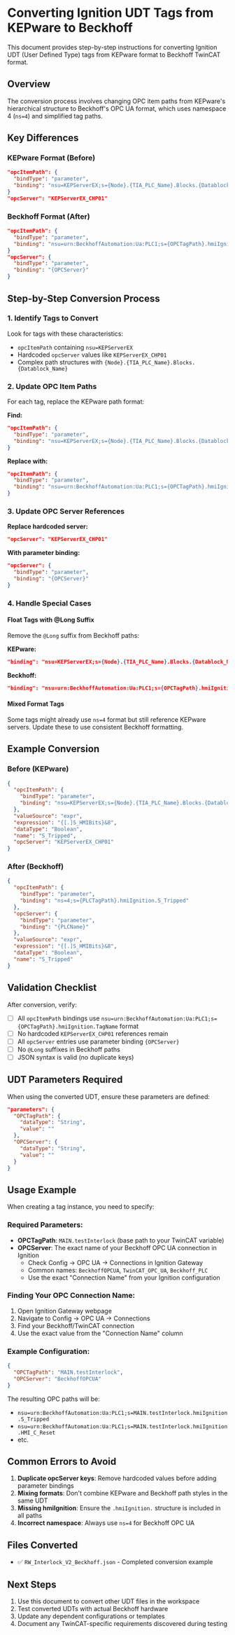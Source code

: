 # Converting Ignition UDT Tags from KEPware to Beckhoff

This document provides step-by-step instructions for converting Ignition UDT (User Defined Type) tags from KEPware format to Beckhoff TwinCAT format.

## Overview

The conversion process involves changing OPC item paths from KEPware's hierarchical structure to Beckhoff's OPC UA format, which uses namespace 4 (`ns=4`) and simplified tag paths.

## Key Differences

### KEPware Format (Before)
```json
"opcItemPath": {
  "bindType": "parameter",
  "binding": "nsu=KEPServerEX;s={Node}.{TIA_PLC_Name}.Blocks.{Datablock_Name}.TagName"
}
"opcServer": "KEPServerEX_CHP01"
```

### Beckhoff Format (After)
```json
"opcItemPath": {
  "bindType": "parameter",
  "binding": "nsu=urn:BeckhoffAutomation:Ua:PLC1;s={OPCTagPath}.hmiIgnition.TagName"
}
"opcServer": {
  "bindType": "parameter",
  "binding": "{OPCServer}"
}
```

## Step-by-Step Conversion Process

### 1. Identify Tags to Convert

Look for tags with these characteristics:
- `opcItemPath` containing `nsu=KEPServerEX`
- Hardcoded `opcServer` values like `KEPServerEX_CHP01`
- Complex path structures with `{Node}.{TIA_PLC_Name}.Blocks.{Datablock_Name}`

### 2. Update OPC Item Paths

For each tag, replace the KEPware path format:

**Find:**
```json
"opcItemPath": {
  "bindType": "parameter",
  "binding": "nsu=KEPServerEX;s={Node}.{TIA_PLC_Name}.Blocks.{Datablock_Name}.TagName"
}
```

**Replace with:**
```json
"opcItemPath": {
  "bindType": "parameter",
  "binding": "nsu=urn:BeckhoffAutomation:Ua:PLC1;s={OPCTagPath}.hmiIgnition.TagName"
}
```

### 3. Update OPC Server References

**Replace hardcoded server:**
```json
"opcServer": "KEPServerEX_CHP01"
```

**With parameter binding:**
```json
"opcServer": {
  "bindType": "parameter",
  "binding": "{OPCServer}"
}
```

### 4. Handle Special Cases

#### Float Tags with @Long Suffix
Remove the `@Long` suffix from Beckhoff paths:

**KEPware:**
```json
"binding": "nsu=KEPServerEX;s={Node}.{TIA_PLC_Name}.Blocks.{Datablock_Name}.HMI_Cfg_IntlkOffDly@Long"
```

**Beckhoff:**
```json
"binding": "nsu=urn:BeckhoffAutomation:Ua:PLC1;s={OPCTagPath}.hmiIgnition.HMI_Cfg_IntlkOffDly"
```

#### Mixed Format Tags
Some tags might already use `ns=4` format but still reference KEPware servers. Update these to use consistent Beckhoff formatting.

## Example Conversion

### Before (KEPware)
```json
{
  "opcItemPath": {
    "bindType": "parameter",
    "binding": "nsu=KEPServerEX;s={Node}.{TIA_PLC_Name}.Blocks.{Datablock_Name}.S_Tripped"
  },
  "valueSource": "expr",
  "expression": "{[.]S_HMIBits}&8",
  "dataType": "Boolean",
  "name": "S_Tripped",
  "opcServer": "KEPServerEX_CHP01"
}
```

### After (Beckhoff)
```json
{
  "opcItemPath": {
    "bindType": "parameter",
    "binding": "ns=4;s={PLCTagPath}.hmiIgnition.S_Tripped"
  },
  "opcServer": {
    "bindType": "parameter",
    "binding": "{PLCName}"
  },
  "valueSource": "expr",
  "expression": "{[.]S_HMIBits}&8",
  "dataType": "Boolean",
  "name": "S_Tripped"
}
```

## Validation Checklist

After conversion, verify:

- [ ] All `opcItemPath` bindings use `nsu=urn:BeckhoffAutomation:Ua:PLC1;s={OPCTagPath}.hmiIgnition.TagName` format
- [ ] No hardcoded `KEPServerEX_CHP01` references remain
- [ ] All `opcServer` entries use parameter binding `{OPCServer}`
- [ ] No `@Long` suffixes in Beckhoff paths
- [ ] JSON syntax is valid (no duplicate keys)

## UDT Parameters Required

When using the converted UDT, ensure these parameters are defined:

```json
"parameters": {
  "OPCTagPath": {
    "dataType": "String",
    "value": ""
  },
  "OPCServer": {
    "dataType": "String", 
    "value": ""
  }
}
```

## Usage Example

When creating a tag instance, you need to specify:

### Required Parameters:
- **OPCTagPath**: `MAIN.testInterlock` (base path to your TwinCAT variable)
- **OPCServer**: The exact name of your Beckhoff OPC UA connection in Ignition
  - Check Config → OPC UA → Connections in Ignition Gateway
  - Common names: `BeckhoffOPCUA`, `TwinCAT_OPC_UA`, `Beckhoff_PLC`
  - Use the exact "Connection Name" from your Ignition configuration

### Finding Your OPC Connection Name:
1. Open Ignition Gateway webpage
2. Navigate to Config → OPC UA → Connections  
3. Find your Beckhoff/TwinCAT connection
4. Use the exact value from the "Connection Name" column

### Example Configuration:
```json
{
  "OPCTagPath": "MAIN.testInterlock",
  "OPCServer": "BeckhoffOPCUA"
}
```

The resulting OPC paths will be:
- `nsu=urn:BeckhoffAutomation:Ua:PLC1;s=MAIN.testInterlock.hmiIgnition.S_Tripped`
- `nsu=urn:BeckhoffAutomation:Ua:PLC1;s=MAIN.testInterlock.hmiIgnition.HMI_C_Reset`
- etc.

## Common Errors to Avoid

1. **Duplicate opcServer keys**: Remove hardcoded values before adding parameter bindings
2. **Mixing formats**: Don't combine KEPware and Beckhoff path styles in the same UDT
3. **Missing hmiIgnition**: Ensure the `.hmiIgnition.` structure is included in all paths
4. **Incorrect namespace**: Always use `ns=4` for Beckhoff OPC UA

## Files Converted

- ✅ `RW_Interlock_V2_Beckhoff.json` - Completed conversion example

## Next Steps

1. Use this document to convert other UDT files in the workspace
2. Test converted UDTs with actual Beckhoff hardware
3. Update any dependent configurations or templates
4. Document any TwinCAT-specific requirements discovered during testing